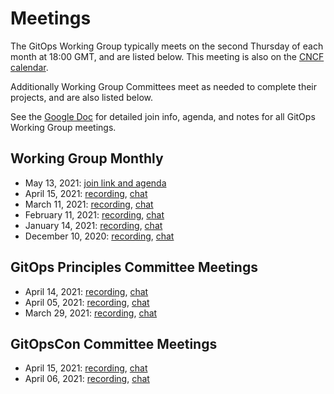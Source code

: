 # Meetings

The GitOps Working Group typically meets on the second Thursday of each month at 18:00 GMT, and are listed below. This meeting is also on the [CNCF calendar](https://www.cncf.io/calendar/).

Additionally Working Group Committees meet as needed to complete their projects, and are also listed below.

See the [Google Doc](https://docs.google.com/document/d/1hxifmCdOV5_FbKloDJRWZQHq0ge-trXJKF-BgV4wHVk/) for detailed join info, agenda, and notes for all GitOps Working Group meetings.

## Working Group Monthly

- May 13, 2021: [join link and agenda](https://docs.google.com/document/d/1hxifmCdOV5_FbKloDJRWZQHq0ge-trXJKF-BgV4wHVk/edit#heading=h.lq3s56hyydm0)
- April 15, 2021: [recording](https://www.youtube.com/watch?v=c_GqwvP5Wqw&list=PLXOML2VBdIo4-biBmCbfNkP0ywF0f5mau&index=5), [chat](meetings/monthly/2021-04-15-chat.txt)
- March 11, 2021: [recording](https://www.youtube.com/watch?v=P5Ib1CubO54&list=PLXOML2VBdIo4-biBmCbfNkP0ywF0f5mau&index=4), [chat](meetings/monthly/2021-03-11-chat.txt)
- February 11, 2021: [recording](https://www.youtube.com/watch?v=NilaC6Jhq_8&list=PLXOML2VBdIo4-biBmCbfNkP0ywF0f5mau&index=3), [chat](meetings/monthly/2021-02-11-chat.txt)
- January 14, 2021: [recording](https://www.youtube.com/watch?v=JypiRn8HTbw&list=PLXOML2VBdIo4-biBmCbfNkP0ywF0f5mau&index=2), [chat](meetings/monthly/2021-01-14-chat.txt)
- December 10, 2020: [recording](https://www.youtube.com/watch?v=LnzIE6tDfbQ&list=PLXOML2VBdIo4-biBmCbfNkP0ywF0f5mau&index=1), [chat](meetings/monthly/2020-12-10-chat.txt)

## GitOps Principles Committee Meetings

- April 14, 2021: [recording](https://www.youtube.com/watch?v=zWxAZuHNGYM&list=PLXOML2VBdIo6XfUTaIbanBN2fIDEyR25s&index=3), [chat](meetings/committee-principles/2021-04-14-chat.txt)
- April 05, 2021: [recording](https://www.youtube.com/watch?v=SGcSRTWnT3k&list=PLXOML2VBdIo6XfUTaIbanBN2fIDEyR25s&index=2), [chat](meetings/committee-principles/2021-04-05-chat.txt)
- March 29, 2021: [recording](https://www.youtube.com/watch?v=2VpbWrKjDkQ&list=PLXOML2VBdIo6XfUTaIbanBN2fIDEyR25s&index=1), [chat](meetings/committee-principles/2021-03-29-chat.txt)

## GitOpsCon Committee Meetings

- April 15, 2021: [recording](https://www.youtube.com/watch?v=lwX5MBS1mk8&list=PLXOML2VBdIo47l-Kr0LpZFNbZcL97tnex&index=2), [chat](meetings/committee-gitopscon/2021-04-15-chat.txt)
- April 06, 2021: [recording](https://www.youtube.com/watch?v=qNplG7Rw-YU&list=PLXOML2VBdIo47l-Kr0LpZFNbZcL97tnex&index=1), [chat](meetings/committee-gitopscon/2021-04-06-chat.txt)
